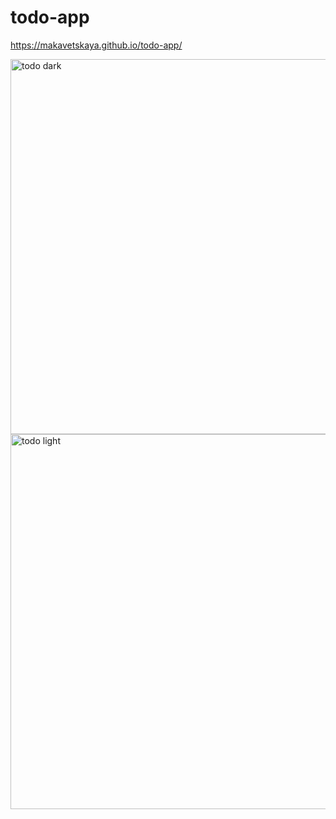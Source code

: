 # todo-app

https://makavetskaya.github.io/todo-app/


<img width="600" alt="todo dark" src="https://user-images.githubusercontent.com/90634573/196765682-b9a1ed83-8fc5-4bde-938e-74c588654685.png"> <img width="600" alt="todo light" src="https://user-images.githubusercontent.com/90634573/196765686-3496b36c-b0d1-440c-9237-e712fcaeef81.png">
